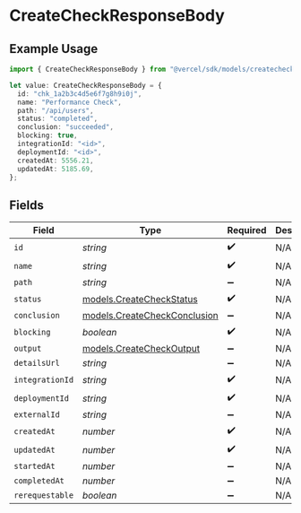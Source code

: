 # CreateCheckResponseBody

## Example Usage

```typescript
import { CreateCheckResponseBody } from "@vercel/sdk/models/createcheckop.js";

let value: CreateCheckResponseBody = {
  id: "chk_1a2b3c4d5e6f7g8h9i0j",
  name: "Performance Check",
  path: "/api/users",
  status: "completed",
  conclusion: "succeeded",
  blocking: true,
  integrationId: "<id>",
  deploymentId: "<id>",
  createdAt: 5556.21,
  updatedAt: 5185.69,
};
```

## Fields

| Field                                                              | Type                                                               | Required                                                           | Description                                                        | Example                                                            |
| ------------------------------------------------------------------ | ------------------------------------------------------------------ | ------------------------------------------------------------------ | ------------------------------------------------------------------ | ------------------------------------------------------------------ |
| `id`                                                               | *string*                                                           | :heavy_check_mark:                                                 | N/A                                                                | chk_1a2b3c4d5e6f7g8h9i0j                                           |
| `name`                                                             | *string*                                                           | :heavy_check_mark:                                                 | N/A                                                                | Performance Check                                                  |
| `path`                                                             | *string*                                                           | :heavy_minus_sign:                                                 | N/A                                                                | /api/users                                                         |
| `status`                                                           | [models.CreateCheckStatus](../models/createcheckstatus.md)         | :heavy_check_mark:                                                 | N/A                                                                | completed                                                          |
| `conclusion`                                                       | [models.CreateCheckConclusion](../models/createcheckconclusion.md) | :heavy_minus_sign:                                                 | N/A                                                                | succeeded                                                          |
| `blocking`                                                         | *boolean*                                                          | :heavy_check_mark:                                                 | N/A                                                                |                                                                    |
| `output`                                                           | [models.CreateCheckOutput](../models/createcheckoutput.md)         | :heavy_minus_sign:                                                 | N/A                                                                |                                                                    |
| `detailsUrl`                                                       | *string*                                                           | :heavy_minus_sign:                                                 | N/A                                                                |                                                                    |
| `integrationId`                                                    | *string*                                                           | :heavy_check_mark:                                                 | N/A                                                                |                                                                    |
| `deploymentId`                                                     | *string*                                                           | :heavy_check_mark:                                                 | N/A                                                                |                                                                    |
| `externalId`                                                       | *string*                                                           | :heavy_minus_sign:                                                 | N/A                                                                |                                                                    |
| `createdAt`                                                        | *number*                                                           | :heavy_check_mark:                                                 | N/A                                                                |                                                                    |
| `updatedAt`                                                        | *number*                                                           | :heavy_check_mark:                                                 | N/A                                                                |                                                                    |
| `startedAt`                                                        | *number*                                                           | :heavy_minus_sign:                                                 | N/A                                                                |                                                                    |
| `completedAt`                                                      | *number*                                                           | :heavy_minus_sign:                                                 | N/A                                                                |                                                                    |
| `rerequestable`                                                    | *boolean*                                                          | :heavy_minus_sign:                                                 | N/A                                                                |                                                                    |